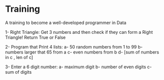 # Training
A training to become a well-developed programmer in Data

1- Right Triangle:
    Get 3 numbers and then check if they can form a Right Triangle! Return True or False

2- Program that Print 4 lists:
    a- 50 random numbers from 1 to 99
    b- numbers larger that 65 from a
    c- even numbers from b
    d- [sum of numbers in c , len of c]

3- Enter a 6 digit number:
      a- maximum digit
      b- number of even digits
      c- sum of digits

